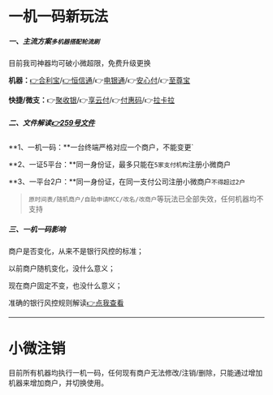 # 一机一码新玩法

##### 一、主流方案`多机器搭配轮流刷`

目前我司神器均可破小微超限，免费升级更换

**机器：**[👉合利宝](tool/hlb.md)/[👉恒信通](tool/hxt.md)/👉[电银通](tool/dyt.md)/👉[安心付](tool/axf.md)/👉[至尊宝](tool/zzb.md)

**快捷/微支：**👉[聚收银](https://wiki.zjkmkj.com/#/tool/jsy)/👉[享云付](https://wiki.zjkmkj.com/#/tool/ldxyf)/👉[付惠码](https://wiki.zjkmkj.com/#/tool/fhm)/👉[拉卡拉](https://wiki.zjkmkj.com/#/tool/lkl)

##### 二、文件解读[👉259号文件](http://camlmac.pbc.gov.cn/zhengwugongkai/4081330/4406346/4693545/4774331/index.html)

**1、一机一码：**一台终端严格对应一个商户，不能变更`

**2、一证5平台：**同一身份证，最多只能在`5家支付机构`注册小微商户

**3、一平台2户：**同一身份证，在同一支付公司注册小微商户`不得超过2户`

> `原时间表/随机商户/自助申请MCC/改名/改商户`等玩法已全部失效，任何机器均不支持

##### 三、一机一码影响

商户是否变化，从来不是银行风控的标准；

以前商户随机变化，没什么意义；

现在商户固定不变，也没什么意义；

准确的银行风控规则解读[👉点我查看](https://wiki.zjkmkj.com/#/tool/skgf)

---

# 小微注销

目前所有机器均执行一机一码，任何现有商户无法修改/注销/删除，只能通过增加机器来增加商户，并切换使用。

